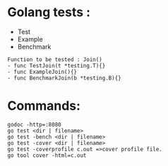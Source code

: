 # Golang tests :

- Test
- Example
- Benchmark

```
Function to be tested : Join()
- func TestJoin(t *testing.T){}
- func ExampleJoin(){}
- func BenchmarkJoin(b *testing.B){}
```
# Commands:
```
godoc -http=:8080
go test <dir | filename>
go test -bench <dir | filename>
go test -cover <dir | filename>
go test -coverprofile c.out =>cover profile file.
go tool cover -html=c.out

